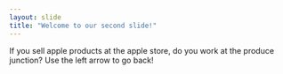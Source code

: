 ```yaml
---
layout: slide
title: "Welcome to our second slide!"
---
```

If you sell apple products at the apple store, do you work at the produce junction?
Use the left arrow to go back!
